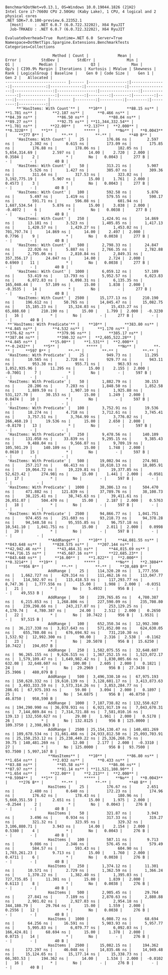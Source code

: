 
    BenchmarkDotNet=v0.13.1, OS=Windows 10.0.19044.1826 (21H2)
    Intel Core i7-7660U CPU 2.50GHz (Kaby Lake), 1 CPU, 4 logical and 2 physical cores
    .NET SDK=7.0.100-preview.6.22352.1
      [Host]     : .NET 6.0.7 (6.0.722.32202), X64 RyuJIT
      Job-TRKAEU : .NET 6.0.7 (6.0.722.32202), X64 RyuJIT

    EvaluateOverhead=True  Runtime=.NET 6.0  Server=True  
    Namespace=DotNetTips.Spargine.Extensions.BenchmarkTests  Categories=Collections  

                         Method | Count |             Mean |          Error |         StdDev |        StdErr |              Min |               Q1 |           Median |               Q3 |              Max |          Op/s | CI99.9% Margin | Iterations | Kurtosis | MValue | Skewness | Rank | LogicalGroup | Baseline |    Gen 0 | Code Size |    Gen 1 |    Gen 2 |   Allocated |
    --------------------------- |------ |-----------------:|---------------:|---------------:|--------------:|-----------------:|-----------------:|-----------------:|-----------------:|-----------------:|--------------:|---------------:|-----------:|---------:|-------:|---------:|-----:|------------- |--------- |---------:|----------:|---------:|---------:|------------:|
         **'HasItems: With Count'** |    **10** |         **88.15 ns** |       **1.781 ns** |       **2.187 ns** |      **0.466 ns** |         **84.39 ns** |         **86.50 ns** |         **88.04 ns** |         **89.27 ns** |         **92.75 ns** | **11,344,332.54** |       **1.781 ns** |      **22.00** |    **2.137** |  **2.000** |   **0.3228** |    **1** |            ***** |       **No** |   **0.0043** |     **277 B** |        **-** |        **-** |        **40 B** |
         'HasItems: With Count' |    25 |        176.86 ns |       2.597 ns |       2.302 ns |      0.615 ns |        173.09 ns |        175.85 ns |        176.88 ns |        178.06 ns |        182.05 ns |  5,654,314.69 |       2.597 ns |      14.00 |    2.720 |  2.000 |   0.3584 |    2 |            * |       No |   0.0043 |     277 B |        - |        - |        40 B |
         'HasItems: With Count' |    50 |        313.21 ns |       5.907 ns |       5.526 ns |      1.427 ns |        305.07 ns |        309.36 ns |        311.64 ns |        317.53 ns |        323.02 ns |  3,192,775.19 |       5.907 ns |      15.00 |    1.761 |  2.000 |   0.4573 |    3 |            * |       No |   0.0043 |     277 B |        - |        - |        40 B |
         'HasItems: With Count' |   100 |        592.58 ns |       5.876 ns |       5.497 ns |      1.419 ns |        579.55 ns |        590.17 ns |        591.71 ns |        596.08 ns |        601.94 ns |  1,687,534.54 |       5.876 ns |      15.00 |    3.038 |  2.000 |  -0.4072 |    6 |            * |       No |   0.0038 |     277 B |        - |        - |        40 B |
         'HasItems: With Count' |   250 |      1,424.91 ns |      14.869 ns |      13.181 ns |      3.523 ns |      1,405.85 ns |      1,417.13 ns |      1,420.57 ns |      1,429.27 ns |      1,453.02 ns |    701,797.74 |      14.869 ns |      14.00 |    2.497 |  2.000 |   0.7796 |    9 |            * |       No |   0.0038 |     277 B |        - |        - |        40 B |
         'HasItems: With Count' |   500 |      2,798.33 ns |      24.847 ns |      22.026 ns |      5.887 ns |      2,766.35 ns |      2,782.88 ns |      2,795.06 ns |      2,810.84 ns |      2,849.31 ns |    357,356.17 |      24.847 ns |      14.00 |    2.724 |  2.000 |   0.6969 |   11 |            * |       No |   0.0038 |     277 B |        - |        - |        40 B |
         'HasItems: With Count' |  1000 |      6,059.12 ns |      57.109 ns |      53.419 ns |     13.793 ns |      5,952.57 ns |      6,023.83 ns |      6,072.83 ns |      6,098.31 ns |      6,135.35 ns |    165,040.44 |      57.109 ns |      15.00 |    1.838 |  2.000 |  -0.3535 |   14 |            * |       No |        - |     277 B |        - |        - |        40 B |
         'HasItems: With Count' |  2500 |     15,177.13 ns |     210.190 ns |     196.612 ns |     50.765 ns |     14,845.47 ns |     15,082.75 ns |     15,185.23 ns |     15,324.03 ns |     15,433.27 ns |     65,888.60 |     210.190 ns |      15.00 |    1.799 |  2.000 |  -0.3230 |   16 |            * |       No |        - |     277 B |        - |        - |        40 B |
     **'HasItems: With Predicate'** |    **10** |        **383.80 ns** |       **4.845 ns** |       **4.532 ns** |      **1.170 ns** |        **376.62 ns** |        **379.96 ns** |        **385.17 ns** |        **387.04 ns** |        **390.32 ns** |  **2,605,522.28** |       **4.845 ns** |      **15.00** |    **1.531** |  **2.000** |  **-0.2432** |    **5** |            ***** |       **No** |        **-** |     **597 B** |        **-** |        **-** |           **-** |
     'HasItems: With Predicate' |    25 |        949.73 ns |      11.295 ns |      10.565 ns |      2.728 ns |        929.77 ns |        943.11 ns |        953.38 ns |        955.71 ns |        963.93 ns |  1,052,935.96 |      11.295 ns |      15.00 |    2.155 |  2.000 |  -0.7001 |    7 |            * |       No |        - |     597 B |        - |        - |           - |
     'HasItems: With Predicate' |    50 |      1,882.79 ns |      30.153 ns |      28.206 ns |      7.283 ns |      1,848.50 ns |      1,852.58 ns |      1,889.59 ns |      1,907.10 ns |      1,925.88 ns |    531,127.70 |      30.153 ns |      15.00 |    1.249 |  2.000 |   0.0474 |   10 |            * |       No |        - |     597 B |        - |        - |           - |
     'HasItems: With Predicate' |   100 |      3,752.91 ns |      19.536 ns |      18.274 ns |      4.718 ns |      3,712.61 ns |      3,745.41 ns |      3,757.51 ns |      3,764.99 ns |      3,776.02 ns |    266,460.19 |      19.536 ns |      15.00 |    2.650 |  2.000 |  -0.8170 |   13 |            * |       No |        - |     597 B |        - |        - |           - |
     'HasItems: With Predicate' |   250 |      9,478.56 ns |     140.109 ns |     131.058 ns |     33.839 ns |      9,295.15 ns |      9,385.43 ns |      9,488.04 ns |      9,566.07 ns |      9,709.19 ns |    105,501.29 |     140.109 ns |      15.00 |    1.748 |  2.000 |   0.0610 |   15 |            * |       No |        - |     597 B |        - |        - |           - |
     'HasItems: With Predicate' |   500 |     19,002.94 ns |     274.981 ns |     257.217 ns |     66.413 ns |     18,610.13 ns |     18,805.91 ns |     19,064.72 ns |     19,229.81 ns |     19,377.85 ns |     52,623.42 |     274.981 ns |      15.00 |    1.441 |  2.000 |  -0.0581 |   17 |            * |       No |        - |     597 B |        - |        - |           - |
     'HasItems: With Predicate' |  1000 |     38,386.13 ns |     504.470 ns |     471.882 ns |    121.839 ns |     37,789.76 ns |     38,108.73 ns |     38,225.41 ns |     38,745.63 ns |     39,411.61 ns |     26,051.07 |     504.470 ns |      15.00 |    2.187 |  2.000 |   0.5763 |   18 |            * |       No |        - |     597 B |        - |        - |           - |
     'HasItems: With Predicate' |  2500 |     94,866.77 ns |   1,041.751 ns |     974.455 ns |    251.603 ns |     93,218.73 ns |     94,378.28 ns |     94,548.58 ns |     95,555.85 ns |     96,757.18 ns |     10,541.10 |   1,041.751 ns |      15.00 |    2.011 |  2.000 |   0.0998 |   20 |            * |       No |        - |     597 B |        - |        - |           - |
                       **AddRange** |    **10** |     **44,081.55 ns** |     **843.648 ns** |     **828.575 ns** |    **207.144 ns** |     **42,942.46 ns** |     **43,464.31 ns** |     **44,015.69 ns** |     **44,716.15 ns** |     **45,687.16 ns** |     **22,685.23** |     **843.648 ns** |      **16.00** |    **1.822** |  **2.000** |   **0.3214** |   **19** |            ***** |       **No** |   **2.3804** |     **956 B** |        **-** |        **-** |    **20,689 B** |
                       AddRange |    25 |    114,320.20 ns |   1,777.556 ns |   1,662.727 ns |    429.314 ns |    111,462.16 ns |    113,047.77 ns |    114,502.97 ns |    115,418.53 ns |    117,293.77 ns |      8,747.36 |   1,777.556 ns |      15.00 |    1.908 |  2.000 |  -0.0351 |   21 |            * |       No |   5.4932 |     956 B |        - |        - |    49,553 B |
                       AddRange |    50 |    239,765.85 ns |   4,780.387 ns |   6,215.853 ns |  1,268.806 ns |    227,590.09 ns |    235,708.80 ns |    239,298.66 ns |    243,217.07 ns |    253,129.25 ns |      4,170.74 |   4,780.387 ns |      24.00 |    2.512 |  2.000 |   0.2650 |   22 |            * |       No |  10.7422 |     956 B |   1.9531 |        - |    97,515 B |
                       AddRange |   100 |    652,350.34 ns |  12,992.300 ns |  36,217.338 ns |  3,817.643 ns |    571,852.00 ns |    624,630.05 ns |    655,780.08 ns |    676,694.92 ns |    731,210.30 ns |      1,532.92 |  12,992.300 ns |      90.00 |    2.316 |  2.538 |  -0.1162 |   23 |            * |       No |  20.5078 |     956 B |  15.6250 |  10.7422 |   194,057 B |
                       AddRange |   250 |  1,582,075.55 ns |  32,648.607 ns |  96,265.155 ns |  9,626.515 ns |  1,367,252.15 ns |  1,523,072.17 ns |  1,579,109.47 ns |  1,649,982.42 ns |  1,830,005.66 ns |        632.08 |  32,648.607 ns |     100.00 |    2.605 |  2.000 |   0.1821 |   24 |            * |       No |  29.2969 |     956 B |  27.3438 |  25.3906 |   480,079 B |
                       AddRange |   500 |  3,496,330.10 ns |  67,975.193 ns | 150,628.332 ns | 19,610.139 ns |  3,128,601.17 ns |  3,413,873.63 ns |  3,493,333.59 ns |  3,573,314.26 ns |  3,853,284.77 ns |        286.01 |  67,975.193 ns |      59.00 |    3.094 |  2.000 |   0.1897 |   25 |            * |       No |  54.6875 |     956 B |  46.8750 |  46.8750 |   958,590 B |
                       AddRange |  1000 |  7,187,738.82 ns | 132,550.627 ns | 194,290.990 ns | 36,078.931 ns |  6,921,917.19 ns |  7,043,670.31 ns |  7,144,089.84 ns |  7,314,721.88 ns |  7,581,010.16 ns |        139.13 | 132,550.627 ns |      29.00 |    1.961 |  2.000 |   0.5178 |   26 |            * |       No | 132.8125 |     956 B | 125.0000 | 109.3750 | 2,398,863 B |
                       AddRange |  2500 | 25,154,130.47 ns | 140,481.269 ns | 109,678.534 ns | 31,661.466 ns | 24,933,812.50 ns | 25,093,703.91 ns | 25,150,253.12 ns | 25,238,449.22 ns | 25,326,268.75 ns |         39.75 | 140,481.269 ns |      12.00 |    2.177 |  2.000 |  -0.3310 |   27 |            * |       No | 125.0000 |     956 B |  93.7500 |  93.7500 | 5,997,167 B |
                       **HasItems** |    **10** |         **86.80 ns** |       **1.654 ns** |       **2.032 ns** |      **0.433 ns** |         **83.88 ns** |         **85.58 ns** |         **86.06 ns** |         **87.97 ns** |         **91.14 ns** | **11,521,108.90** |       **1.654 ns** |      **22.00** |    **2.213** |  **2.000** |   **0.5994** |    **1** |            ***** |       **No** |   **0.0043** |     **276 B** |        **-** |        **-** |        **40 B** |
                       HasItems |    25 |        176.67 ns |       2.651 ns |       2.480 ns |      0.640 ns |        172.23 ns |        174.96 ns |        176.62 ns |        178.43 ns |        180.96 ns |  5,660,351.59 |       2.651 ns |      15.00 |    1.975 |  2.000 |  -0.2544 |    2 |            * |       No |   0.0043 |     276 B |        - |        - |        40 B |
                       HasItems |    50 |        321.87 ns |       3.943 ns |       3.496 ns |      0.934 ns |        317.33 ns |        319.27 ns |        321.32 ns |        323.95 ns |        329.32 ns |  3,106,880.71 |       3.943 ns |      14.00 |    2.154 |  2.000 |   0.5380 |    4 |            * |       No |   0.0043 |     276 B |        - |        - |        40 B |
                       HasItems |   100 |        587.11 ns |       9.713 ns |       9.086 ns |      2.346 ns |        576.45 ns |        579.49 ns |        584.57 ns |        593.43 ns |        604.90 ns |  1,703,261.23 |       9.713 ns |      15.00 |    1.760 |  2.000 |   0.4711 |    6 |            * |       No |   0.0038 |     276 B |        - |        - |        40 B |
                       HasItems |   250 |      1,374.12 ns |      11.301 ns |      10.571 ns |      2.729 ns |      1,362.59 ns |      1,366.24 ns |      1,370.22 ns |      1,382.40 ns |      1,395.03 ns |    727,735.85 |      11.301 ns |      15.00 |    1.839 |  2.000 |   0.6113 |    8 |            * |       No |   0.0038 |     276 B |        - |        - |        40 B |
                       HasItems |   500 |      2,905.45 ns |      29.764 ns |      27.841 ns |      7.189 ns |      2,870.63 ns |      2,880.88 ns |      2,901.02 ns |      2,927.03 ns |      2,954.18 ns |    344,180.79 |      29.764 ns |      15.00 |    1.559 |  2.000 |   0.2556 |   12 |            * |       No |   0.0038 |     276 B |        - |        - |        40 B |
                       HasItems |  1000 |      6,008.72 ns |      68.694 ns |      64.256 ns |     16.591 ns |      5,903.93 ns |      5,957.77 ns |      5,995.83 ns |      6,079.77 ns |      6,092.03 ns |    166,424.81 |      68.694 ns |      15.00 |    1.378 |  2.000 |   0.0715 |   14 |            * |       No |        - |     276 B |        - |        - |        40 B |
                       HasItems |  2500 |     15,082.15 ns |     194.362 ns |     172.297 ns |     46.048 ns |     14,835.46 ns |     14,949.48 ns |     15,124.65 ns |     15,177.14 ns |     15,338.73 ns |     66,303.53 |     194.362 ns |      14.00 |    1.534 |  2.000 |  -0.0102 |   16 |            * |       No |        - |     276 B |        - |        - |        40 B |
